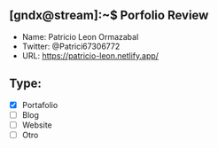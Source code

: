## [gndx@stream]:~$ Porfolio Review

- Name: Patricio Leon Ormazabal
- Twitter: @Patrici67306772
- URL: https://patricio-leon.netlify.app/

## Type:
  - [x] Portafolio
  - [ ] Blog
  - [ ] Website
  - [ ] Otro
